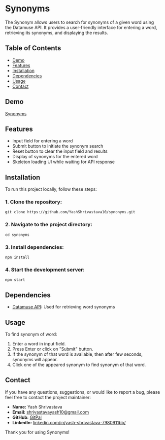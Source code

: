# Synonyms

The Synonym allows users to search for synonyms of a given word using the Datamuse API. It provides a user-friendly interface for entering a word, retrieving its synonyms, and displaying the results.

## Table of Contents

- [Demo](#demo)
- [Features](#features)
- [Installation](#installation)
- [Dependencies](#dependencies)
- [Usage](#usage)
- [Contact](#contact)

## Demo

[Synonyms](https://yashshrivastava10.github.io/synonyms/)

## Features

- Input field for entering a word
- Submit button to initiate the synonym search
- Reset button to clear the input field and results
- Display of synonyms for the entered word
- Skeleton loading UI while waiting for API response

## Installation

To run this project locally, follow these steps:


### 1. Clone the repository:
```
git clone https://github.com/YashShrivastava10/synonyms.git
```

### 2. Navigate to the project directory:
```
cd synonyms
```

### 3. Install dependencies:
```
npm install
```

### 4. Start the development server:
```
npm start
```

## Dependencies

- [Datamuse API](https://www.datamuse.com/api/): Used for retrieving word synonyms

## Usage

To find synonym of word:

1. Enter a word in input field.
2. Press Enter or click on "Submit" button.
3. If the synonym of that word is available, then after few seconds, synonyms will appear.
4. Click one of the appeared synonym to find synonym of that word.


## Contact

If you have any questions, suggestions, or would like to report a bug, please feel free to contact the project maintainer:

- **Name:** Yash Shrivastava
- **Email:** [shrivastavayash10@gmail.com](shrivastavayash10@gmail.com)
- **GitHub:** [GitPal](https://github.com/YashShrivastava10)
- **LinkedIn:** [linkedin.com/in/yash-shrivastava-7980911bb/](https://www.linkedin.com/in/yash-shrivastava-7980911bb/)

Thank you for using Synonyms!
